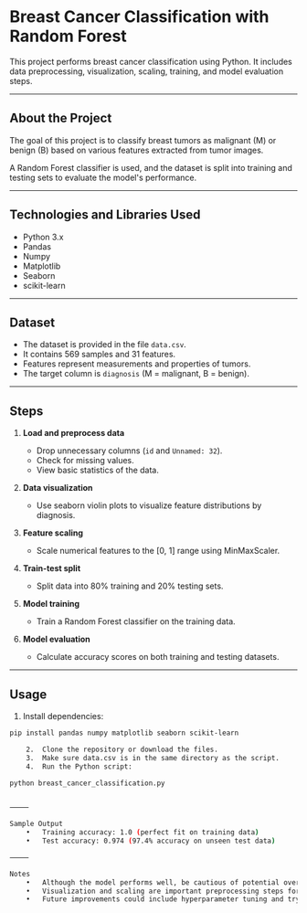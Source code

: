 # Breast Cancer Classification with Random Forest

This project performs breast cancer classification using Python. It includes data preprocessing, visualization, scaling, training, and model evaluation steps.

---

## About the Project

The goal of this project is to classify breast tumors as malignant (M) or benign (B) based on various features extracted from tumor images.

A Random Forest classifier is used, and the dataset is split into training and testing sets to evaluate the model's performance.

---

## Technologies and Libraries Used

- Python 3.x
- Pandas
- Numpy
- Matplotlib
- Seaborn
- scikit-learn

---

## Dataset

- The dataset is provided in the file `data.csv`.
- It contains 569 samples and 31 features.
- Features represent measurements and properties of tumors.
- The target column is `diagnosis` (M = malignant, B = benign).

---

## Steps

1. **Load and preprocess data**  
   - Drop unnecessary columns (`id` and `Unnamed: 32`).
   - Check for missing values.
   - View basic statistics of the data.

2. **Data visualization**  
   - Use seaborn violin plots to visualize feature distributions by diagnosis.

3. **Feature scaling**  
   - Scale numerical features to the [0, 1] range using MinMaxScaler.

4. **Train-test split**  
   - Split data into 80% training and 20% testing sets.

5. **Model training**  
   - Train a Random Forest classifier on the training data.

6. **Model evaluation**  
   - Calculate accuracy scores on both training and testing datasets.

---

## Usage

1. Install dependencies:

```bash
pip install pandas numpy matplotlib seaborn scikit-learn

	2.	Clone the repository or download the files.
	3.	Make sure data.csv is in the same directory as the script.
	4.	Run the Python script:

python breast_cancer_classification.py


⸻

Sample Output
	•	Training accuracy: 1.0 (perfect fit on training data)
	•	Test accuracy: 0.974 (97.4% accuracy on unseen test data)

⸻

Notes
	•	Although the model performs well, be cautious of potential overfitting.
	•	Visualization and scaling are important preprocessing steps for better model performance.
	•	Future improvements could include hyperparameter tuning and trying other classification models.
